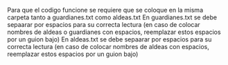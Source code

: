 Para que el codigo funcione se requiere que se coloque en la misma carpeta tanto a guardianes.txt como aldeas.txt
En guardianes.txt se debe sepaarar por espacios para su correcta lectura (en caso de colocar nombres de aldeas o guardianes con espacios, reemplazar estos espacios por un guion bajo)
En aldeas.txt se debe sepaarar por espacios para su correcta lectura (en caso de colocar nombres de aldeas con espacios, reemplazar estos espacios por un guion bajo)
